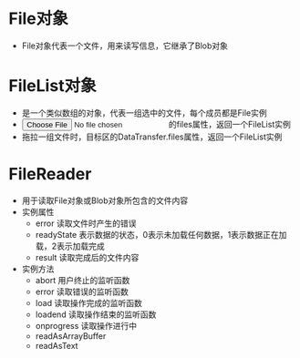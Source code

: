 # File对象
- File对象代表一个文件，用来读写信息，它继承了Blob对象

# FileList对象
- 是一个类似数组的对象，代表一组选中的文件，每个成员都是File实例
- <input type="file"/> 的files属性，返回一个FileList实例
- 拖拉一组文件时，目标区的DataTransfer.files属性，返回一个FileList实例

# FileReader
- 用于读取File对象或Blob对象所包含的文件内容
- 实例属性
  - error   读取文件时产生的错误
  - readyState  表示数据的状态，0表示未加载任何数据，1表示数据正在加载，2表示加载完成
  - result  读取完成后的文件内容
- 实例方法
  - abort   用户终止的监听函数
  - error   读取错误的监听函数
  - load    读取操作完成的监听函数
  - loadend 读取操作结束的监听函数
  - onprogress  读取操作进行中
  - readAsArrayBuffer
  - readAsText  